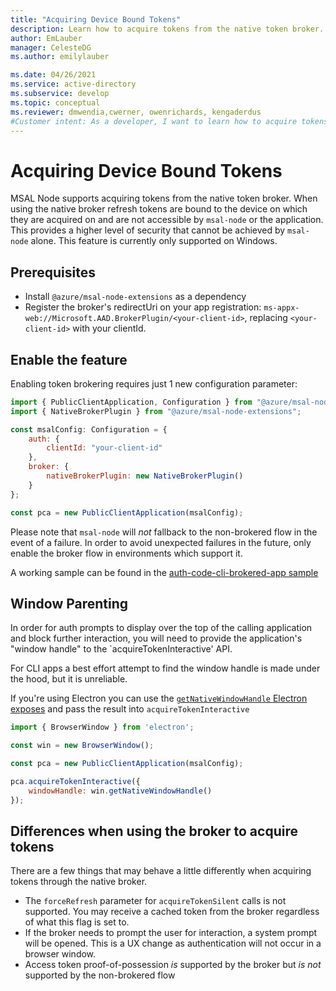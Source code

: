 ```yaml
---
title: "Acquiring Device Bound Tokens"
description: Learn how to acquire tokens from the native token broker.
author: EmLauber
manager: CelesteDG
ms.author: emilylauber

ms.date: 04/26/2021
ms.service: active-directory
ms.subservice: develop
ms.topic: conceptual
ms.reviewer: dmwendia,cwerner, owenrichards, kengaderdus
#Customer intent: As a developer, I want to learn how to acquire tokens from the native token broker.
---
```


# Acquiring Device Bound Tokens

MSAL Node supports acquiring tokens from the native token broker. When using the native broker refresh tokens are bound to the device on which they are acquired on and are not accessible by `msal-node` or the application. This provides a higher level of security that cannot be achieved by `msal-node` alone. This feature is currently only supported on Windows.

## Prerequisites

- Install `@azure/msal-node-extensions` as a dependency
- Register the broker's redirectUri on your app registration: `ms-appx-web://Microsoft.AAD.BrokerPlugin/<your-client-id>`, replacing `<your-client-id>` with your clientId.

## Enable the feature

Enabling token brokering requires just 1 new configuration parameter:

```javascript
import { PublicClientApplication, Configuration } from "@azure/msal-node";
import { NativeBrokerPlugin } from "@azure/msal-node-extensions";

const msalConfig: Configuration = {
    auth: {
        clientId: "your-client-id"
    },
    broker: {
        nativeBrokerPlugin: new NativeBrokerPlugin()
    }
};

const pca = new PublicClientApplication(msalConfig);
```

Please note that `msal-node` will _not_ fallback to the non-brokered flow in the event of a failure. In order to avoid unexpected failures in the future, only enable the broker flow in environments which support it.

A working sample can be found in the [auth-code-cli-brokered-app sample](https://github.com/AzureAD/microsoft-authentication-library-for-js/tree/dev/samples/msal-node-samples/auth-code-cli-brokered-app)

## Window Parenting

In order for auth prompts to display over the top of the calling application and block further interaction, you will need to provide the application's "window handle" to the `acquireTokenInteractive' API.

For CLI apps a best effort attempt to find the window handle is made under the hood, but it is unreliable.

If you're using Electron you can use the [`getNativeWindowHandle` Electron exposes](https://www.electronjs.org/docs/latest/api/browser-window#wingetnativewindowhandle) and pass the result into `acquireTokenInteractive`

```js
import { BrowserWindow } from 'electron';

const win = new BrowserWindow();

const pca = new PublicClientApplication(msalConfig);

pca.acquireTokenInteractive({
    windowHandle: win.getNativeWindowHandle()
});
```

## Differences when using the broker to acquire tokens

There are a few things that may behave a little differently when acquiring tokens through the native broker.

- The `forceRefresh` parameter for `acquireTokenSilent` calls is not supported. You may receive a cached token from the broker regardless of what this flag is set to.
- If the broker needs to prompt the user for interaction, a system prompt will be opened. This is a UX change as authentication will not occur in a browser window.
- Access token proof-of-possession _is_ supported by the broker but _is not_ supported by the non-brokered flow
